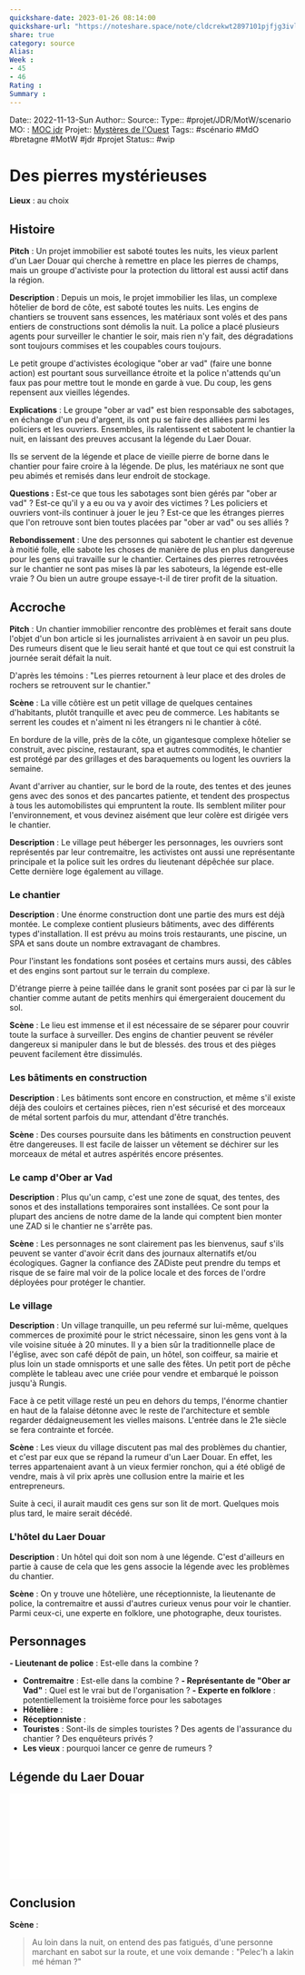 ```yaml
---
quickshare-date: 2023-01-26 08:14:00
quickshare-url: "https://noteshare.space/note/cldcrekwt2897101pjfjg3ivll#HarUaDnz4JH9fTDselJpAiuIf9sANFPiwr1WCNMDkp0"
share: true 
category: source
Alias:
Week : 
- 45
- 46
Rating :
Summary : 
---
```

Date:: 2022-11-13-Sun
Author::
Source:: 
Type:: #projet/JDR/MotW/scenario
MO: : [MOC jdr](MOC%20jeu%20de%20r%C3%B4le.md)
Projet:: [Mystères de l'Ouest](Myst%C3%A8res%20de%20l'Ouest.md)
Tags:: #scénario #MdO #bretagne #MotW #jdr #projet 
Status:: #wip 


# Des pierres mystérieuses
**Lieux** : au choix

## Histoire

**Pitch** : 
Un projet immobilier est saboté toutes les nuits, les vieux parlent d'un Laer Douar qui cherche à remettre en place les pierres de champs, mais un groupe d'activiste pour la protection du littoral est aussi actif dans la région.

**Description** : 
Depuis un mois, le projet immobilier les lilas, un complexe hôtelier de bord de côte, est saboté toutes les nuits. Les engins de chantiers se trouvent sans essences, les matériaux sont volés et des pans entiers de constructions sont démolis la nuit. La police a placé plusieurs agents pour surveiller le chantier le soir, mais rien n'y fait, des dégradations sont toujours commises et les coupables cours toujours. 

Le petit groupe d'activistes écologique "ober ar vad" (faire une bonne action) est pourtant sous surveillance étroite et la police n'attends qu'un faux pas pour mettre tout le monde en garde à vue. Du coup, les gens repensent aux vieilles légendes.
 
**Explications** : 
Le groupe "ober ar vad" est bien responsable des sabotages, en échange d'un peu d'argent, ils ont pu se faire des alliées parmi les policiers et les ouvriers. Ensembles, ils ralentissent et sabotent le chantier la nuit, en laissant des preuves accusant la légende du Laer Douar.

Ils se servent de la légende et place de vieille pierre de borne dans le chantier pour faire croire à la légende. De plus, les matériaux ne sont que peu abimés et remisés dans leur endroit de stockage.

**Questions :** 
Est-ce que tous les sabotages sont bien gérés par "ober ar vad" ? Est-ce qu'il y a eu ou va y avoir des victimes ? Les policiers et ouvriers vont-ils continuer à jouer le jeu ? Est-ce que les étranges pierres que l'on retrouve sont bien toutes placées par "ober ar vad" ou ses alliés ?

**Rebondissement** : 
Une des personnes qui sabotent le chantier est devenue à moitié folle, elle sabote les choses de manière de plus en plus dangereuse pour les gens qui travaille sur le chantier.
Certaines des pierres retrouvées sur le chantier ne sont pas mises là par les saboteurs, la légende est-elle vraie ? Ou bien un autre groupe essaye-t-il de tirer profit de la situation.

## Accroche

**Pitch** :
Un chantier immobilier rencontre des problèmes et ferait sans doute l'objet d'un bon article si les journalistes arrivaient à en savoir un peu plus. Des rumeurs disent que le lieu serait hanté et que tout ce qui est construit la journée serait défait la nuit. 

D'après les témoins : "Les pierres retournent à leur place et des droles de rochers se retrouvent sur le chantier."

**Scène** : 
La ville côtière est un petit village de quelques centaines d'habitants, plutôt tranquille et avec peu de commerce. Les habitants se serrent les coudes et n'aiment ni les étrangers ni le chantier à côté.

En bordure de la ville, près de la côte, un gigantesque complexe hôtelier se construit, avec piscine, restaurant, spa et autres commodités, le chantier est protégé par des grillages et des baraquements ou logent les ouvriers la semaine. 

Avant d'arriver au chantier, sur le bord de la route, des tentes et des jeunes gens avec des sonos et des pancartes patiente, et tendent des prospectus à tous les automobilistes qui empruntent la route. Ils semblent militer pour l'environnement, et vous devinez aisément que leur colère est dirigée vers le chantier.

**Description** :
Le village peut héberger les personnages, les ouvriers sont représentés par leur contremaitre, les activistes ont aussi une représentante principale et la police suit les ordres du lieutenant dépêchée sur place. Cette dernière loge également au village.

### Le chantier

**Description** :
Une énorme construction dont une partie des murs est déjà montée. Le complexe contient plusieurs bâtiments, avec des différents types d'installation. Il est prévu au moins trois restaurants, une piscine, un SPA et sans doute un nombre extravagant de chambres.

Pour l'instant les fondations sont posées et certains murs aussi, des câbles et des engins sont partout sur le terrain du complexe. 

D'étrange pierre à peine taillée dans le granit sont posées par ci par là sur le chantier comme autant de petits menhirs qui émergeraient doucement du sol.

**Scène** : 
Le lieu est immense et il est nécessaire de se séparer pour couvrir toute la surface à surveiller. Des engins de chantier peuvent se révéler dangereux si manipuler dans le but de blessés. des trous et des pièges peuvent facilement être dissimulés.

### Les bâtiments en construction

**Description** :
Les bâtiments sont encore en construction, et même s'il existe déjà des couloirs et certaines pièces, rien n'est sécurisé et des morceaux de métal sortent parfois du mur, attendant d'être tranchés.

**Scène** : 
Des courses poursuite dans les bâtiments en construction peuvent être dangereuses. Il est facile de laisser un vêtement se déchirer sur les morceaux de métal et autres aspérités encore présentes.

### Le camp d'Ober ar Vad

**Description** :
Plus qu'un camp, c'est une zone de squat, des tentes, des sonos et des installations temporaires sont installées. Ce sont pour la plupart des anciens de notre dame de la lande qui comptent bien monter une ZAD si le chantier ne s'arrête pas.

**Scène** : 
Les personnages ne sont clairement pas les bienvenus, sauf s'ils peuvent se vanter d'avoir écrit dans des journaux alternatifs et/ou écologiques. Gagner la confiance des ZADiste peut prendre du temps et risque de se faire mal voir de la police locale et des forces de l'ordre déployées pour protéger le chantier.

### Le village 

**Description** :
Un village tranquille, un peu refermé sur lui-même, quelques commerces de proximité pour le strict nécessaire, sinon les gens vont à la vile voisine située à 20 minutes. Il y a bien sûr la traditionnelle place de l'église, avec son café dépôt de pain, un hôtel, son coiffeur, sa mairie et plus loin un stade omnisports et une salle des fêtes. Un petit port de pêche complète le tableau avec une criée pour vendre et embarqué le poisson jusqu'à Rungis.

Face à ce petit village resté un peu en dehors du temps, l'énorme chantier en haut de la falaise détonne avec le reste de l'architecture et semble regarder dédaigneusement les vielles maisons. L'entrée dans le 21e siècle se fera contrainte et forcée.

**Scène** : 
Les vieux du village discutent pas mal des problèmes du chantier, et c'est par eux que se répand la rumeur d'un Laer Douar. En effet, les terres appartenaient avant à un vieux fermier ronchon, qui a été obligé de vendre, mais à vil prix après une collusion entre la mairie et les entrepreneurs.

Suite à ceci, il aurait maudit ces gens sur son lit de mort. Quelques mois plus tard, le maire serait décédé.

### L'hôtel du Laer Douar

**Description** :
Un hôtel qui doit son nom à une légende. C'est d'ailleurs en partie à cause de cela que les gens associe la légende avec les problèmes du chantier.

**Scène** : 
On y trouve une hôtelière, une réceptionniste, la lieutenante de police, la contremaitre et aussi d'autres curieux venus pour voir le chantier. Parmi ceux-ci, une experte en folklore, une photographe, deux touristes.

## Personnages

 **- Lieutenant de police** : Est-elle dans la combine ?
 - **Contremaitre** : Est-elle dans la combine ?
 **- Représentante de "Ober ar Vad"** : Quel est le vrai but de l'organisation ?
 **- Experte en folklore** : potentiellement la troisième force pour les sabotages
 - **Hôtelière** : 
 - **Réceptionniste** : 
 - **Touristes** : Sont-ils de simples touristes ? Des agents de l'assurance du chantier ? Des enquêteurs privés ?
 - **Les vieux** : pourquoi lancer ce genre de rumeurs ?

## Légende du Laer Douar
![Laer Douar](Laer%20Douar.md)


## Conclusion
**Scène** : 

> Au loin dans la nuit, on entend des pas fatigués, d'une personne marchant en sabot sur la route, et une voix demande : "Pelec'h a lakin mé héman ?"
